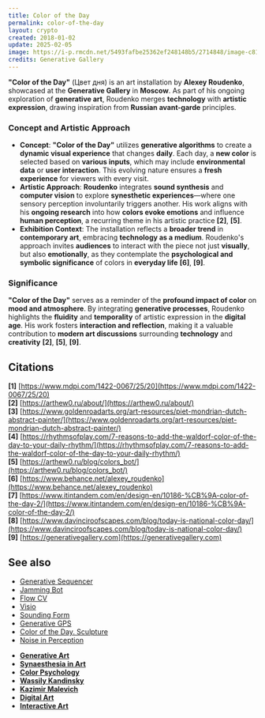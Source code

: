 ```yaml
---
title: Color of the Day
permalink: color-of-the-day
layout: crypto
created: 2018-01-02
update: 2025-02-05
image: https://i-p.rmcdn.net/5493fafbe25362ef248148b5/2714848/image-c819c1e7-5e6c-4be2-9a98-4dcb030c1ab1.png?w=331&e=webp&nll=true&cX=23&cY=0&cW=1035&cH=1920
credits: Generative Gallery
---
```


**"Color of the Day"** (Цвет дня) is an art installation by **Alexey Roudenko**, showcased at the **Generative Gallery** in **Moscow**. As part of his ongoing exploration of **generative art**, Roudenko merges **technology** with **artistic expression**, drawing inspiration from **Russian avant-garde** principles.

### Concept and Artistic Approach

- **Concept**: **"Color of the Day"** utilizes **generative algorithms** to create a **dynamic visual experience** that changes **daily**. Each day, a **new color** is selected based on **various inputs**, which may include **environmental data** or **user interaction**. This evolving nature ensures a **fresh experience** for viewers with every visit.  
- **Artistic Approach**: **Roudenko** integrates **sound synthesis** and **computer vision** to explore **synesthetic experiences**—where one sensory perception involuntarily triggers another. His work aligns with his **ongoing research** into how **colors evoke emotions** and influence **human perception**, a recurring theme in his artistic practice **[2]**, **[5]**.  
- **Exhibition Context**: The installation reflects a **broader trend** in **contemporary art**, embracing **technology as a medium**. Roudenko's approach invites **audiences** to interact with the piece not just **visually**, but also **emotionally**, as they contemplate the **psychological and symbolic significance** of colors in **everyday life** **[6]**, **[9]**.  

### Significance

**"Color of the Day"** serves as a reminder of the **profound impact of color** on **mood and atmosphere**. By integrating **generative processes**, Roudenko highlights the **fluidity** and **temporality** of artistic expression in the **digital age**. His work fosters **interaction and reflection**, making it a valuable contribution to **modern art discussions** surrounding **technology** and **creativity** **[2]**, **[5]**, **[9]**.

## Citations

**[1]** [https://www.mdpi.com/1422-0067/25/20](https://www.mdpi.com/1422-0067/25/20)  
**[2]** [https://arthew0.ru/about/](https://arthew0.ru/about/)  
**[3]** [https://www.goldenroadarts.org/art-resources/piet-mondrian-dutch-abstract-painter/](https://www.goldenroadarts.org/art-resources/piet-mondrian-dutch-abstract-painter/)  
**[4]** [https://rhythmsofplay.com/7-reasons-to-add-the-waldorf-color-of-the-day-to-your-daily-rhythm/](https://rhythmsofplay.com/7-reasons-to-add-the-waldorf-color-of-the-day-to-your-daily-rhythm/)  
**[5]** [https://arthew0.ru/blog/colors_bot/](https://arthew0.ru/blog/colors_bot/)  
**[6]** [https://www.behance.net/alexey_roudenko](https://www.behance.net/alexey_roudenko)  
**[7]** [https://www.itintandem.com/en/design-en/10186-%CB%9A-color-of-the-day-2/](https://www.itintandem.com/en/design-en/10186-%CB%9A-color-of-the-day-2/)  
**[8]** [https://www.davinciroofscapes.com/blog/today-is-national-color-day/](https://www.davinciroofscapes.com/blog/today-is-national-color-day/)  
**[9]** [https://generativegallery.com](https://generativegallery.com)  

## See also

+ [Generative Sequencer](generative-sequencer)  
+ [Jamming Bot](jamming-bot)  
+ [Flow CV](flow-cv)  
+ [Visio](visio)  
+ [Sounding Form](sounding-form)  
+ [Generative GPS](generative-gps)  
+ [Color of the Day. Sculpture](color-of-the-day-sculpture)  
+ [Noise in Perception](noise-in-perception)
- **[Generative Art](https://en.wikipedia.org/wiki/Generative_art)**  
- **[Synaesthesia in Art](https://en.wikipedia.org/wiki/Synesthesia#Artistic_synaesthesia)**  
- **[Color Psychology](https://en.wikipedia.org/wiki/Color_psychology)**  
- **[Wassily Kandinsky](https://en.wikipedia.org/wiki/Wassily_Kandinsky)**  
- **[Kazimir Malevich](https://en.wikipedia.org/wiki/Kazimir_Malevich)**  
- **[Digital Art](https://en.wikipedia.org/wiki/Digital_art)**  
- **[Interactive Art](https://en.wikipedia.org/wiki/Interactive_art)**  

<!-- Prompt:  
- Не менять язык статьи, сохранять оригинальный язык.  
- Если тема оформлена как "Имя Фамилия", заголовок должен быть "Фамилия, Имя".  
- Изменить title: A Template на основной топик в статье.  
- Создать permalink: на основе title (без / пред и / после/)  
- Замени date: на created:  
- Замени update: хххх-хх-хх текущую дату в таком же формате  
- Изменить заголовок раздела "Citations" на ## Citations.  
- Оформить ссылки в разделе "Citations" в формате: **[x]** [URL](URL).  
- При ссылке на источник в тексте, использовать формат: **[x]**, **[x]**.  
- Убедиться, что номера цитат соответствуют записям в разделе "Citations".  
- Сделать номера цитат кликабельными по указанному выше формату.  
- Добавить список связанных тем в том же формате.  
- Если есть списки с годами (при условии что они не содержат длинные предложения или ссылки) - конвертируй их в таблицы.  
- Выделяй даты, места, географические названия, адреса, имена собственные **таким образом**.  
- Использовать шаблон - "[Название темы](ссылка-на-тему)" для каждого пункта.  
- Раздел ## See also должен включаться автоматически в конец статьи.  
- Результат в md коде.  
- Оставить этот Prompt после редактирования в конце кода.  
-->
